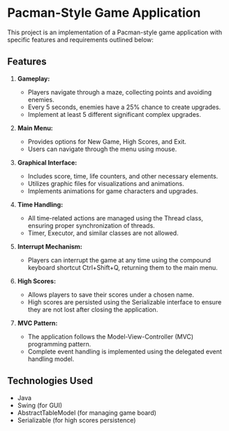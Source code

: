 # Pacman-Style Game Application

This project is an implementation of a Pacman-style game application with specific features and requirements outlined below:

## Features

1. **Gameplay:**
   - Players navigate through a maze, collecting points and avoiding enemies.
   - Every 5 seconds, enemies have a 25% chance to create upgrades.
   - Implement at least 5 different significant complex upgrades.

2. **Main Menu:**
   - Provides options for New Game, High Scores, and Exit.
   - Users can navigate through the menu using mouse.

3. **Graphical Interface:**
   - Includes score, time, life counters, and other necessary elements.
   - Utilizes graphic files for visualizations and animations.
   - Implements animations for game characters and upgrades.

4. **Time Handling:**
   - All time-related actions are managed using the Thread class, ensuring proper synchronization of threads.
   - Timer, Executor, and similar classes are not allowed.

5. **Interrupt Mechanism:**
   - Players can interrupt the game at any time using the compound keyboard shortcut Ctrl+Shift+Q, returning them to the main menu.

6. **High Scores:**
   - Allows players to save their scores under a chosen name.
   - High scores are persisted using the Serializable interface to ensure they are not lost after closing the application.

8. **MVC Pattern:**
   - The application follows the Model-View-Controller (MVC) programming pattern.
   - Complete event handling is implemented using the delegated event handling model.

## Technologies Used
- Java
- Swing (for GUI)
- AbstractTableModel (for managing game board)
- Serializable (for high scores persistence)
